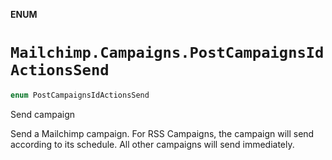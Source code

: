 **ENUM**

# `Mailchimp.Campaigns.PostCampaignsIdActionsSend`

```swift
enum PostCampaignsIdActionsSend
```

Send campaign

Send a Mailchimp campaign. For RSS Campaigns, the campaign will send according to its schedule. All other campaigns will send immediately.
